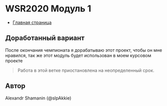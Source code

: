 # WSR2020 Модуль 1

- [Главная страница](/index.html)

## Доработанный вариант

После окончания чемпионата я дорабатываю этот проект, чтобы он мне нравился, так же этот модуль будет использован в моем курсовом проекте

> Работа в этой ветке приостановлена на неопределенный срок.

## Автор

Alexandr Shamanin (@slpAkkie)
